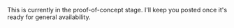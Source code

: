 This is currently in the proof-of-concept stage. I'll keep you posted once it's ready for general availability.
